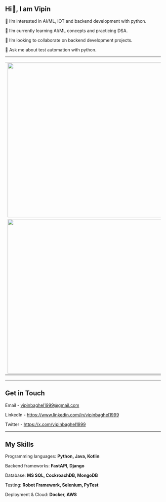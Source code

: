 
## Hi👋, I am Vipin

👀 I’m interested in AI/ML, IOT and backend development with python.

🌱 I’m currently learning AI/ML concepts and practicing DSA.

👯 I’m looking to collaborate on backend development projects.

💬 Ask me about test automation with python.

---

<table align="center">
  <tr>
    <td align="center">
      <!-- Stats -->
      <a href="#" style="pointer-events: none;">
        <img width='500px' src="https://my-stats-43gk.vercel.app/api?username=vipin-baghel&show_icons=true&theme=onedark&hide=contribs,issues&show=discussions_answered&rank_icon=github&include_all_commits=true&card_width=150" />
      </a>
    </td>
    <td align="center">
      <!-- Awards -->
      <img width='500px' src="https://github-profile-trophy.vercel.app/?username=vipin-baghel&theme=onedark&no-frame=true&title=Stars,Followers,Commits,&row=2&column=3"/>
    </td>
  </tr>
  <tr>
    <td align="center">
      <!-- Streak -->
      <img width='500px' src="https://github-readme-streak-stats-git-main-davids-projects-ad77adcc.vercel.app/?user=vipin-baghel&theme=onedark"/>
    </td>
    <td align="center">
      <!-- Language -->
      <a href="#" style="pointer-events: none;">
        <img width='500px' src="https://my-stats-43gk.vercel.app/api/top-langs/?username=vipin-baghel&hide=html,scss,css,procfile&langs_count=8&layout=compact&theme=onedark&card_width=150" />
      </a>
    </td>
  </tr>
  

</table>



---
## Get in Touch
Email - vipinbaghel1999@gmail.com

LinkedIn - https://www.linkedin.com/in/vipinbaghel1999

Twitter - https://x.com/vipinbaghel1999

---
## My Skills
Programming languages: **Python, Java, Kotlin**

Backend frameworks: **FastAPI, Django**

Database: **MS SQL, CockroachDB, MongoDB**

Testing: **Robot Framework, Selenium, PyTest**

Deployment & Cloud: **Docker, AWS**




